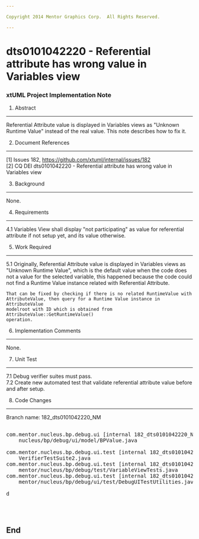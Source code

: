 ```yaml
---

Copyright 2014 Mentor Graphics Corp.  All Rights Reserved.

---
```


# dts0101042220 - Referential attribute has wrong value in Variables view
### xtUML Project Implementation Note

1. Abstract
-----------
Referential Attribute value is displayed in Variables views as "Unknown 
Runtime Value" instead of the real value. This note describes how to fix it.

2. Document References
----------------------
[1] Issues 182, https://github.com/xtuml/internal/issues/182  
[2] CQ DEI dts0101042220 - Referential attribute has wrong value in Variables view  

3. Background
-------------
None.  

4. Requirements
---------------
4.1 Variables View shall display "not participating" as value for referential 
    attribute if not setup yet, and its value otherwise.

5. Work Required
----------------
5.1 Originally, Referential Attribute value is displayed in Variables views as 
	"Unknown Runtime Value", which is the default value when the code does not 
	a value for the selected variable, this happened because the code
	could not find a Runtime Value instance related with Referential Attribute.
	
	That can be fixed by checking if there is no related RuntimeValue with
	AttributeValue, then query for a Runtime Value instance in AttributeValue
	modelroot with ID which is obtained from AttributeValue::GetRuntimeValue() 
	operation.

6. Implementation Comments
--------------------------
None.

7. Unit Test
------------
7.1 Debug verifier suites must pass.  
7.2 Create new automated test that validate referential attribute value before
    and after setup.

8. Code Changes
---------------
Branch name: 182_dts0101042220_NM

<pre>

com.mentor.nucleus.bp.debug.ui [internal 182_dts0101042220_NM]/src/com/mentor/
    nucleus/bp/debug/ui/model/BPValue.java

com.mentor.nucleus.bp.debug.ui.test [internal 182_dts0101042220_NM]/src/
    VerifierTestSuite2.java
com.mentor.nucleus.bp.debug.ui.test [internal 182_dts0101042220_NM]/src/com/
    mentor/nucleus/bp/debug/test/VariableViewTests.java
com.mentor.nucleus.bp.debug.ui.test [internal 182_dts0101042220_NM]/src/com/
    mentor/nucleus/bp/debug/ui/test/DebugUITestUtilities.java

d



</pre>

End
---

